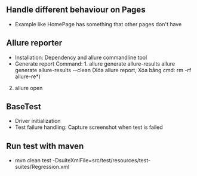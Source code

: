 ## Handle different behaviour on Pages
- Example like HomePage has something that other pages don't have

## Allure reporter
- Installation: Dependency and allure commandline tool
- Generate report
Command: 1. allure generate allure-results
allure generate allure-results --clean (Xóa allure report, Xóa bằng cmd: rm -rf allure-re*)
2. allure open

## BaseTest
- Driver initialization
- Test failure handling: Capture screenshot when test is failed
## Run test with maven
 - mvn clean test -DsuiteXmlFile=src/test/resources/test-suites/Regression.xml